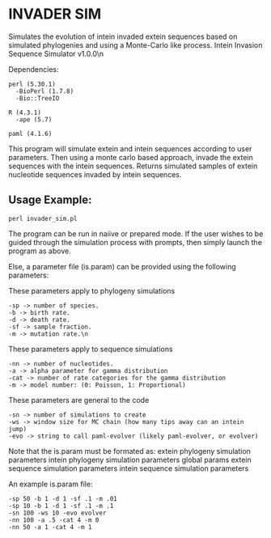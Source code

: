# INVADER SIM

Simulates the evolution of intein invaded extein sequences based on simulated phylogenies and using a Monte-Carlo like process.
Intein Invasion Sequence Simulator v1.0.0\n

Dependencies:


    perl (5.30.1)
      -BioPerl (1.7.8)
      -Bio::TreeIO

    R (4.3.1)
      -ape (5.7)

    paml (4.1.6)



This program will simulate extein and intein sequences according to user parameters.
Then using a monte carlo based approach, invade the extein sequences with the intein sequences.
Returns simulated samples of extein nucleotide sequences invaded by intein sequences.

## Usage Example:

    perl invader_sim.pl

The program can be run in naiive or prepared mode.
If the user wishes to be guided through the simulation process with prompts, then simply launch the program as above.


Else, a parameter file (is.param) can be provided using the following parameters:

These parameters apply to phylogeny simulations

	-sp -> number of species.
	-b -> birth rate.
	-d -> death rate.
	-sf -> sample fraction.
	-m -> mutation rate.\n


These parameters apply to sequence simulations

	-nn -> number of nucleotides.
	-a -> alpha parameter for gamma distribution
	-cat -> number of rate categories for the gamma distribution
	-m -> model number: (0: Poisson, 1: Proportional)


These parameters are general to the code

	-sn -> number of simulations to create
	-ws -> window size for MC chain (how many tips away can an intein jump)
	-evo -> string to call paml-evolver (likely paml-evolver, or evolver)

Note that the is.param must be formated as:
extein phylogeny simulation parameters
intein phylogeny simulation parameters
global params
extein sequence simulation parameters
intein sequence simulation parameters

An example is.param file:

	-sp 50 -b 1 -d 1 -sf .1 -m .01
	-sp 10 -b 1 -d 1 -sf .1 -m .1
	-sn 100 -ws 10 -evo evolver
	-nn 100 -a .5 -cat 4 -m 0
	-nn 50 -a 1 -cat 4 -m 1
